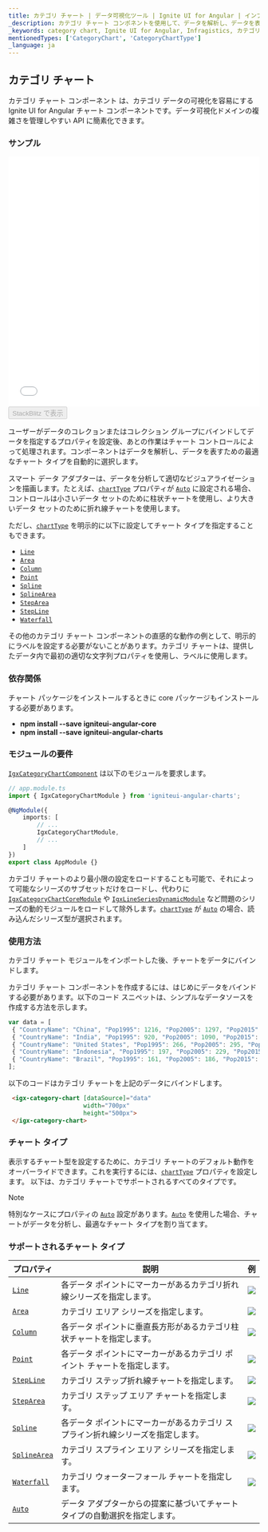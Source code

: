 ```yaml
---
title: カテゴリ チャート | データ可視化ツール | Ignite UI for Angular | インフラジスティックス
_description: カテゴリ チャート コンポネントを使用して、データを解析し、データを表すための最適なチャート タイプを自動的に選択します。視覚化のチャート タイプについて説明します。
_keywords: category chart, Ignite UI for Angular, Infragistics, カテゴリ チャート, インフラジスティックス
mentionedTypes: ['CategoryChart', 'CategoryChartType']
_language: ja
---
```


## カテゴリ チャート

カテゴリ チャート コンポーネント は、カテゴリ データの可視化を容易にする Ignite UI for Angular チャート コンポーネントです。データ可視化ドメインの複雑さを管理しやすい API に簡素化できます。

### サンプル

<div class="sample-container loading" style="height: 500px">
    <iframe id="category-chart-overview-iframe" src='{environment:dvDemosBaseUrl}/charts/category-chart-overview' width="100%" height="100%" seamless frameBorder="0" onload="onXPlatSampleIframeContentLoaded(this);"></iframe>
</div>

<div>
    <button data-localize="stackblitz" disabled class="stackblitz-btn"   data-iframe-id="category-chart-overview-iframe" data-demos-base-url="{environment:dvDemosBaseUrl}">StackBlitz で表示
    </button>
</div>

<div class="divider--half"></div>

 ユーザーがデータのコレクョンまたはコレクション グループにバインドしてデータを指定するプロパティを設定後、あとの作業はチャート コントロールによって処理されます。コンポーネントはデータを解析し、データを表すための最適なチャート タイプを自動的に選択します。

スマート データ アダプターは、データを分析して適切なビジュアライゼーションを描画します。たとえば、[`chartType`]({environment:dvApiBaseUrl}/products/ignite-ui-angular/api/docs/typescript/latest/classes/igxcategorychartcomponent.html#charttype) プロパティが [`Auto`]({environment:dvApiBaseUrl}/products/ignite-ui-angular/api/docs/typescript/latest/enums/categorycharttype.html#auto) に設定される場合、コントロールは小さいデータ セットのために柱状チャートを使用し、より大きいデータ セットのために折れ線チャートを使用します。

ただし、[`chartType`]({environment:dvApiBaseUrl}/products/ignite-ui-angular/api/docs/typescript/latest/classes/igxcategorychartcomponent.html#charttype) を明示的に以下に設定してチャート タイプを指定することもできます。

-   [`Line`]({environment:dvApiBaseUrl}/products/ignite-ui-angular/api/docs/typescript/latest/enums/categorycharttype.html#line)
-   [`Area`]({environment:dvApiBaseUrl}/products/ignite-ui-angular/api/docs/typescript/latest/enums/categorycharttype.html#area)
-   [`Column`]({environment:dvApiBaseUrl}/products/ignite-ui-angular/api/docs/typescript/latest/enums/categorycharttype.html#column)
-   [`Point`]({environment:dvApiBaseUrl}/products/ignite-ui-angular/api/docs/typescript/latest/enums/categorycharttype.html#point)
-   [`Spline`]({environment:dvApiBaseUrl}/products/ignite-ui-angular/api/docs/typescript/latest/enums/categorycharttype.html#spline)
-   [`SplineArea`]({environment:dvApiBaseUrl}/products/ignite-ui-angular/api/docs/typescript/latest/enums/categorycharttype.html#splinearea)
-   [`StepArea`]({environment:dvApiBaseUrl}/products/ignite-ui-angular/api/docs/typescript/latest/enums/categorycharttype.html#steparea)
-   [`StepLine`]({environment:dvApiBaseUrl}/products/ignite-ui-angular/api/docs/typescript/latest/enums/categorycharttype.html#stepline)
-   [`Waterfall`]({environment:dvApiBaseUrl}/products/ignite-ui-angular/api/docs/typescript/latest/enums/categorycharttype.html#waterfall)

その他のカテゴリ チャート コンポーネントの直感的な動作の例として、明示的にラベルを設定する必要がないことがあります。カテゴリ チャートは、提供したデータ内で最初の適切な文字列プロパティを使用し、ラベルに使用します。

### 依存関係

チャート パッケージをインストールするときに core パッケージもインストールする必要があります。

-   **npm install --save igniteui-angular-core**
-   **npm install --save igniteui-angular-charts**

### モジュールの要件

[`IgxCategoryChartComponent`]({environment:dvApiBaseUrl}/products/ignite-ui-angular/api/docs/typescript/latest/classes/igxcategorychartcomponent.html) は以下のモジュールを要求します。

```ts
// app.module.ts
import { IgxCategoryChartModule } from 'igniteui-angular-charts';

@NgModule({
    imports: [
        // ...
        IgxCategoryChartModule,
        // ...
    ]
})
export class AppModule {}
```

カテゴリ チャートのより最小限の設定をロードすることも可能で、それによって可能なシリーズのサブセットだけをロードし、代わりに [`IgxCategoryChartCoreModule`]({environment:dvApiBaseUrl}/products/ignite-ui-angular/api/docs/typescript/latest/classes/igxcategorychartcoremodule.html) や [`IgxLineSeriesDynamicModule`]({environment:dvApiBaseUrl}/products/ignite-ui-angular/api/docs/typescript/latest/classes/igxlineseriesdynamicmodule.html) など問題のシリーズの動的モジュールをロードして除外します。[`chartType`]({environment:dvApiBaseUrl}/products/ignite-ui-angular/api/docs/typescript/latest/classes/igxcategorychartcomponent.html#charttype) が [`Auto`]({environment:dvApiBaseUrl}/products/ignite-ui-angular/api/docs/typescript/latest/enums/categorycharttype.html#auto) の場合、読み込んだシリーズ型が選択されます。

<div class="divider--half"></div>

### 使用方法

カテゴリ チャート モジュールをインポートした後、チャートをデータにバインドします。

カテゴリ チャート コンポーネントを作成するには、はじめにデータをバインドする必要があります。以下のコード スニペットは、シンプルなデータソースを作成する方法を示します。

```ts
var data = [
 { "CountryName": "China", "Pop1995": 1216, "Pop2005": 1297, "Pop2015": 1361, "Pop2025": 1394 },
 { "CountryName": "India", "Pop1995": 920, "Pop2005": 1090, "Pop2015": 1251, "Pop2025": 1396 },
 { "CountryName": "United States", "Pop1995": 266, "Pop2005": 295, "Pop2015": 322, "Pop2025": 351 },
 { "CountryName": "Indonesia", "Pop1995": 197, "Pop2005": 229, "Pop2015": 256, "Pop2025": 277 },
 { "CountryName": "Brazil", "Pop1995": 161, "Pop2005": 186, "Pop2015": 204, "Pop2025": 218 }
];
```

以下のコードはカテゴリ チャートを上記のデータにバインドします。

```html
 <igx-category-chart [dataSource]="data"
                     width="700px"
                     height="500px">
 </igx-category-chart>
```

<div class="divider--half"></div>

### チャート タイプ

表示するチャート型を設定するために、カテゴリ チャートのデフォルト動作をオーバーライドできます。これを実行するには、[`chartType`]({environment:dvApiBaseUrl}/products/ignite-ui-angular/api/docs/typescript/latest/classes/igxcategorychartcomponent.html#charttype) プロパティを設定します。
以下は、カテゴリ チャートでサポートされるすべてのタイプです。

> [!NOTE]
> 特別なケースにプロパティの [`Auto`]({environment:dvApiBaseUrl}/products/ignite-ui-angular/api/docs/typescript/latest/enums/categorycharttype.html#auto) 設定があります。[`Auto`]({environment:dvApiBaseUrl}/products/ignite-ui-angular/api/docs/typescript/latest/enums/categorycharttype.html#auto) を使用した場合、チャートがデータを分析し、最適なチャート タイプを割り当てます。

### サポートされるチャート タイプ

| プロパティ                                                                                                                                    | 説明                                        | 例                                            |
| ---------------------------------------------------------------------------------------------------------------------------------------- | ----------------------------------------- | -------------------------------------------- |
| [`Line`]({environment:dvApiBaseUrl}/products/ignite-ui-angular/api/docs/typescript/latest/enums/categorycharttype.html#line)             | 各データ ポイントにマーカーがあるカテゴリ折れ線シリーズを指定します。       | ![](../images/category_chart_line.png)       |
| [`Area`]({environment:dvApiBaseUrl}/products/ignite-ui-angular/api/docs/typescript/latest/enums/categorycharttype.html#area)             | カテゴリ エリア シリーズを指定します。                      | ![](../images/category_chart_area.png)       |
| [`Column`]({environment:dvApiBaseUrl}/products/ignite-ui-angular/api/docs/typescript/latest/enums/categorycharttype.html#column)         | 各データ ポイントに垂直長方形があるカテゴリ柱状チャートを指定します。       | ![](../images/category_chart_column.png)     |
| [`Point`]({environment:dvApiBaseUrl}/products/ignite-ui-angular/api/docs/typescript/latest/enums/categorycharttype.html#point)           | 各データ ポイントにマーカーがあるカテゴリ ポイント チャートを指定します。    | ![](../images/category_chart_point.png)      |
| [`StepLine`]({environment:dvApiBaseUrl}/products/ignite-ui-angular/api/docs/typescript/latest/enums/categorycharttype.html#stepline)     | カテゴリ ステップ折れ線チャートを指定します。                   | ![](../images/category_chart_stepline.png)   |
| [`StepArea`]({environment:dvApiBaseUrl}/products/ignite-ui-angular/api/docs/typescript/latest/enums/categorycharttype.html#steparea)     | カテゴリ ステップ エリア チャートを指定します。                 | ![](../images/category_chart_steparea.png)   |
| [`Spline`]({environment:dvApiBaseUrl}/products/ignite-ui-angular/api/docs/typescript/latest/enums/categorycharttype.html#spline)         | 各データ ポイントにマーカーがあるカテゴリ スプライン折れ線シリーズを指定します。 | ![](../images/category_chart_spline.png)     |
| [`SplineArea`]({environment:dvApiBaseUrl}/products/ignite-ui-angular/api/docs/typescript/latest/enums/categorycharttype.html#splinearea) | カテゴリ スプライン エリア シリーズを指定します。                | ![](../images/category_chart_splinearea.png) |
| [`Waterfall`]({environment:dvApiBaseUrl}/products/ignite-ui-angular/api/docs/typescript/latest/enums/categorycharttype.html#waterfall)   | カテゴリ ウォーターフォール チャートを指定します。                | ![](../images/category_chart_waterfall.png)  |
| [`Auto`]({environment:dvApiBaseUrl}/products/ignite-ui-angular/api/docs/typescript/latest/enums/categorycharttype.html#auto)             | データ アダプターからの提案に基づいてチャート タイプの自動選択を指定します。   |                                              |
